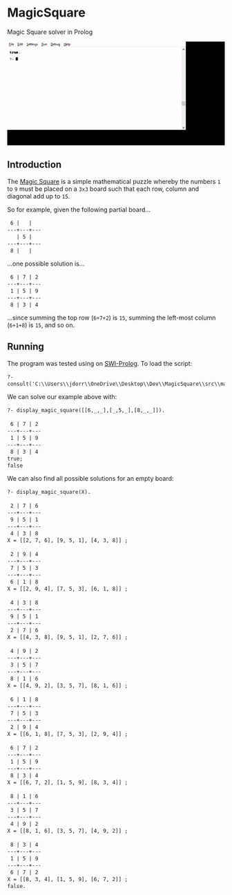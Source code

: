 # MagicSquare
Magic Square solver in Prolog

![Screenshot](https://github.com/James-P-D/MagicSquare/blob/main/screenshot.gif)

## Introduction

The [Magic Square](https://en.wikipedia.org/wiki/Magic_square) is a simple mathematical puzzle whereby the numbers `1` to `9` must be placed on a `3x3` board such that each row, column and diagonal add up to `15`.

So for example, given the following partial board...

```
 6 |   |   
---+---+---
   | 5 |   
---+---+---
 8 |   |   
```

...one possible solution is...

```
 6 | 7 | 2
---+---+---
 1 | 5 | 9
---+---+---
 8 | 3 | 4
```

...since summing the top row (`6+7+2`) is `15`, summing the left-most column (`6+1+8`) is `15`, and so on.

## Running

The program was tested using on [SWI-Prolog](https://www.swi-prolog.org/). To load the script:

```
?- consult('C:\\Users\\jdorr\\OneDrive\\Desktop\\Dev\\MagicSquare\\src\\magic_square.pl').
```

We can solve our example above with:

```
?- display_magic_square([[6,_,_],[_,5,_],[8,_,_]]).

 6 | 7 | 2
---+---+---
 1 | 5 | 9
---+---+---
 8 | 3 | 4
true;
false
```

We can also find all possible solutions for an empty board:

```
?- display_magic_square(X).

 2 | 7 | 6
---+---+---
 9 | 5 | 1
---+---+---
 4 | 3 | 8
X = [[2, 7, 6], [9, 5, 1], [4, 3, 8]] ;

 2 | 9 | 4
---+---+---
 7 | 5 | 3
---+---+---
 6 | 1 | 8
X = [[2, 9, 4], [7, 5, 3], [6, 1, 8]] ;

 4 | 3 | 8
---+---+---
 9 | 5 | 1
---+---+---
 2 | 7 | 6
X = [[4, 3, 8], [9, 5, 1], [2, 7, 6]] ;

 4 | 9 | 2
---+---+---
 3 | 5 | 7
---+---+---
 8 | 1 | 6
X = [[4, 9, 2], [3, 5, 7], [8, 1, 6]] ;

 6 | 1 | 8
---+---+---
 7 | 5 | 3
---+---+---
 2 | 9 | 4
X = [[6, 1, 8], [7, 5, 3], [2, 9, 4]] ;

 6 | 7 | 2
---+---+---
 1 | 5 | 9
---+---+---
 8 | 3 | 4
X = [[6, 7, 2], [1, 5, 9], [8, 3, 4]] ;

 8 | 1 | 6
---+---+---
 3 | 5 | 7
---+---+---
 4 | 9 | 2
X = [[8, 1, 6], [3, 5, 7], [4, 9, 2]] ;

 8 | 3 | 4
---+---+---
 1 | 5 | 9
---+---+---
 6 | 7 | 2
X = [[8, 3, 4], [1, 5, 9], [6, 7, 2]] ;
false.
```